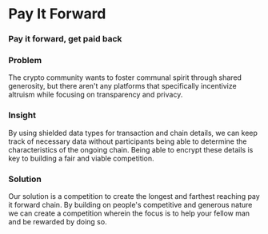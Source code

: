 # Pay It Forward
### Pay it forward, get paid back

### Problem
The crypto community wants to foster communal spirit through shared generosity, but there aren't any platforms that specifically incentivize altruism while focusing on transparency and privacy.

### Insight
By using shielded data types for transaction and chain details, we can keep track of necessary data without participants being able to determine the characteristics of the ongoing chain. Being able to encrypt these details is key to building a fair and viable competition.

### Solution
Our solution is a competition to create the longest and farthest reaching pay it forward chain. By building on people's competitive and generous nature we can create a competition wherein the focus is to help your fellow man and be rewarded by doing so.